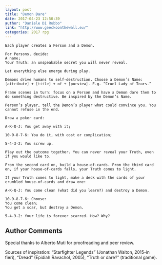 ```yaml
---
layout: post
title: "Demon Dare"
date: 2017-04-23 12:50:39
author: "Daniele Di Rubbo"
link: "http://www.geeckoonthewall.eu/"
categories: 2017 rpg
---
```

```
Each player creates a Person and a Demon.

For Persons, decide:
A name;
Your Truth: an unspeakable secret you will never reveal.

Let everything else emerge during play.

Demons drive humans to self-destruction. Choose a Demon’s Name: [attribute] + [title] + of + [purview]. E.g. “Cruel Lady of Tears.”

Frame scenes in turn: focus on a Person and have a Demon dare them to do something destructive. Be inspired by the Demon’s Name.

Person’s player, tell the Demon’s player what could convince you. You cannot refuse in the end.

Draw a poker card:

A-K-Q-J: You get away with it;

10-9-8-7-6: You do it, with cost or complication;

5-4-3-2: You screw up.

Play out the outcome together. You can never reveal your Truth, even if you would like to.

From the second card on, build a house-of-cards. From the third card on, if your house-of-cards falls, your Truth comes to light.

If your Truth comes to light, make a deck with the cards of your crumbled house-of-cards and draw one:

A-K-Q-J: You come clean (what did you learn?) and destroy a Demon.

10-9-8-7-6: Choose:
You come clean;
You get a scar, but destroy a Demon.

5-4-3-2: Your life is forever scarred. How? Why?
```
## Author Comments 

Special thanks to Alberto Muti for proofreading and peer review.

Sources of inspiration: “Starfighter Legends” (Jonathan Walton, 2015-in fieri), “Dread” (Epidiah Ravachol, 2005), “Truth or dare?” (traditional game).
